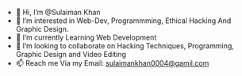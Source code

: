 - 👋 Hi, I’m @Sulaiman Khan 
- 👀 I’m interested in Web-Dev, Programmming, Ethical Hacking And Graphic Design.
- 🌱 I’m currently Learning Web Development
- 💞️ I’m looking to collaborate on Hacking Techniques, Programming, Graphic Design and Video Editing
- 📫 Reach me Via my Email: sulaimankhan0004@gamil.com

<!---
allowedtobehappy/allowedtobehappy is a ✨ special ✨ repository because its `README.md` (this file) appears on your GitHub profile.
You can click the Preview link to take a look at your changes.
--->
